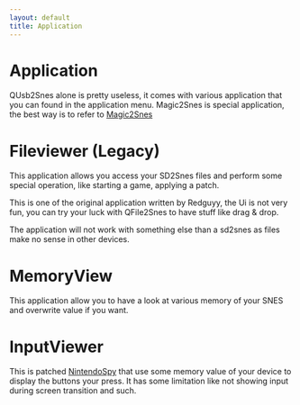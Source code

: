 ```yaml
---
layout: default
title: Application
---
```


# Application

QUsb2Snes alone is pretty useless, it comes with various application that you can found in the application menu. Magic2Snes is special application, the best way is to refer to [Magic2Snes](https://github.com/Skarsnik/Magic2snes/wiki/Users)

# Fileviewer (Legacy)

This application allows you access your SD2Snes files and perform some special operation, like starting a game, applying a patch.

This is one of the original application written by Redguyy, the Ui is not very fun, you can try your luck with QFile2Snes to have stuff like drag & drop.

The application will not work with something else than a sd2snes as files make no sense in other devices.

# MemoryView

This application allow you to have a look at various memory of your SNES and overwrite value if you want.

# InputViewer

This is patched [NintendoSpy](https://github.com/jaburns/NintendoSpy) that use some memory value of your device to display the buttons your press. It has some limitation like not showing input during screen transition and such.
